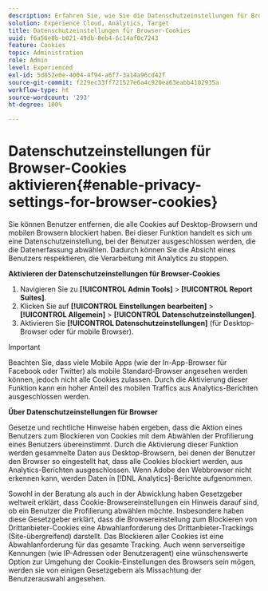 ```yaml
---
description: Erfahren Sie, wie Sie die Datenschutzeinstellungen für Browser-Cookies aktivieren. Sie können Benutzer entfernen, die alle Cookies auf Desktop-Browsern und mobilen Browsern blockiert haben.
solution: Experience Cloud, Analytics, Target
title: Datenschutzeinstellungen für Browser-Cookies
uuid: f6a56e8b-b021-49db-8eb4-6c14af0c7243
feature: Cookies
topic: Administration
role: Admin
level: Experienced
exl-id: 5d852e0e-4004-4f94-a6f7-3a14a96cd42f
source-git-commit: f229ec33ff721527e6a4c920ea63eabb4102935a
workflow-type: ht
source-wordcount: '293'
ht-degree: 100%

---
```


# Datenschutzeinstellungen für Browser-Cookies aktivieren{#enable-privacy-settings-for-browser-cookies}

Sie können Benutzer entfernen, die alle Cookies auf Desktop-Browsern und mobilen Browsern blockiert haben. Bei dieser Funktion handelt es sich um eine Datenschutzeinstellung, bei der Benutzer ausgeschlossen werden, die die Datenerfassung abwählen. Dadurch können Sie die Absicht eines Benutzers respektieren, die Verarbeitung mit Analytics zu stoppen.

**Aktivieren der Datenschutzeinstellungen für Browser-Cookies**

1. Navigieren Sie zu **[!UICONTROL Admin Tools]** > **[!UICONTROL Report Suites]**.
1. Klicken Sie auf **[!UICONTROL Einstellungen bearbeiten]** > **[!UICONTROL Allgemein]** > **[!UICONTROL Datenschutzeinstellungen]**.
1. Aktivieren Sie **[!UICONTROL Datenschutzeinstellungen]** (für Desktop-Browser oder für mobile Browser).

>[!IMPORTANT]
>
>Beachten Sie, dass viele Mobile Apps (wie der In-App-Browser für Facebook oder Twitter) als mobile Standard-Browser angesehen werden können, jedoch nicht alle Cookies zulassen. Durch die Aktivierung dieser Funktion kann ein hoher Anteil des mobilen Traffics aus Analytics-Berichten ausgeschlossen werden.

**Über Datenschutzeinstellungen für Browser**

Gesetze und rechtliche Hinweise haben ergeben, dass die Aktion eines Benutzers zum Blockieren von Cookies mit dem Abwählen der Profilierung eines Benutzers übereinstimmt. Durch die Aktivierung dieser Funktion werden gesammelte Daten aus Desktop-Browsern, bei denen der Benutzer den Browser so eingestellt hat, dass alle Cookies blockiert werden, aus Analytics-Berichten ausgeschlossen. Wenn Adobe den Webbrowser nicht erkennen kann, werden Daten in [!DNL Analytics]-Berichte aufgenommen.

Sowohl in der Beratung als auch in der Abwicklung haben Gesetzgeber weltweit erklärt, dass Cookie-Browsereinstellungen ein Hinweis darauf sind, ob ein Benutzer die Profilierung abwählen möchte. Insbesondere haben diese Gesetzgeber erklärt, dass die Browsereinstellung zum Blockieren von Drittanbieter-Cookies eine Abwahlanforderung des Drittanbieter-Trackings (Site-übergreifend) darstellt. Das Blockieren aller Cookies ist eine Abwahlanforderung für das gesamte Tracking. Auch wenn serverseitige Kennungen (wie IP-Adressen oder Benutzeragent) eine wünschenswerte Option zur Umgehung der Cookie-Einstellungen des Browsers sein mögen, werden sie von einigen Gesetzgebern als Missachtung der Benutzerauswahl angesehen.
